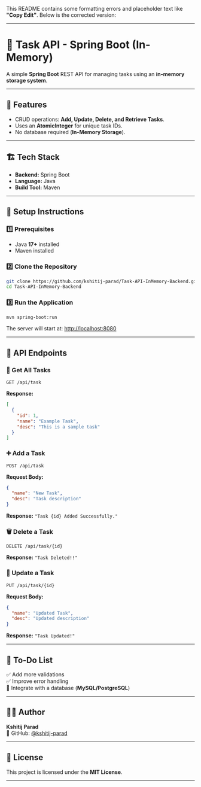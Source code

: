 This README contains some formatting errors and placeholder text like **"Copy Edit"**. Below is the corrected version:

---

# 📝 Task API - Spring Boot (In-Memory)

A simple **Spring Boot** REST API for managing tasks using an **in-memory storage system**.

---

## 🚀 Features
- CRUD operations: **Add, Update, Delete, and Retrieve Tasks**.
- Uses an **AtomicInteger** for unique task IDs.
- No database required (**In-Memory Storage**).

---

## 🏗️ Tech Stack
- **Backend:** Spring Boot  
- **Language:** Java  
- **Build Tool:** Maven  

---

## 🔧 Setup Instructions

### **1️⃣ Prerequisites**
- Java **17+** installed  
- Maven installed  

### **2️⃣ Clone the Repository**
```sh
git clone https://github.com/kshitij-parad/Task-API-InMemory-Backend.git
cd Task-API-InMemory-Backend
```

### **3️⃣ Run the Application**
```sh
mvn spring-boot:run
```
The server will start at: [http://localhost:8080](http://localhost:8080)

---

## 📌 API Endpoints

### 🌟 Get All Tasks
```http
GET /api/task
```
**Response:**
```json
[
  {
    "id": 1,
    "name": "Example Task",
    "desc": "This is a sample task"
  }
]
```

### ➕ Add a Task
```http
POST /api/task
```
**Request Body:**
```json
{
  "name": "New Task",
  "desc": "Task description"
}
```
**Response:** `"Task {id} Added Successfully."`

### 🗑️ Delete a Task
```http
DELETE /api/task/{id}
```
**Response:** `"Task Deleted!!"`

### 🔄 Update a Task
```http
PUT /api/task/{id}
```
**Request Body:**
```json
{
  "name": "Updated Task",
  "desc": "Updated description"
}
```
**Response:** `"Task Updated!"`

---

## 🎯 To-Do List
✅ Add more validations  
✅ Improve error handling  
🔲 Integrate with a database (**MySQL/PostgreSQL**)  

---

## 👨‍💻 Author  
**Kshitij Parad**  
📌 GitHub: [@kshitij-parad](https://github.com/kshitij-parad)  

---

## 📝 License  
This project is licensed under the **MIT License**.

---
